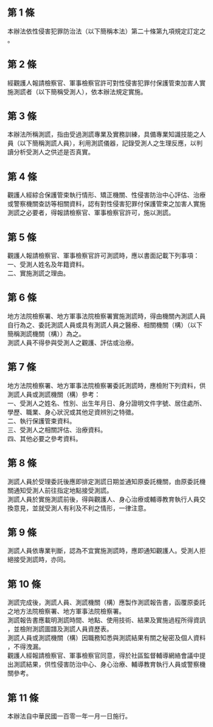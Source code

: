 第 1 條
-------
本辦法依性侵害犯罪防治法（以下簡稱本法）第二十條第九項規定訂定之  
。

第 2 條
-------
經觀護人報請檢察官、軍事檢察官許可對性侵害犯罪付保護管束加害人實  
施測謊者（以下簡稱受測人），依本辦法規定實施。

第 3 條
-------
本辦法所稱測謊，指由受過測謊專業及實務訓練，具備專業知識技能之人  
員（以下簡稱測謊人員），利用測謊儀器，記錄受測人之生理反應，以判  
讀分析受測人之供述是否真實。

第 4 條
-------
觀護人經綜合保護管束執行情形、矯正機關、性侵害防治中心評估、治療  
或警察機關查訪等相關資料，認有對性侵害犯罪付保護管束之加害人實施  
測謊之必要者，得報請檢察官、軍事檢察官許可，施以測謊。

第 5 條
-------
觀護人報請檢察官、軍事檢察官許可測謊時，應以書面記載下列事項：  
一、受測人姓名及年籍資料。  
二、實施測謊之理由。

第 6 條
-------
地方法院檢察署、地方軍事法院檢察署實施測謊時，得由機關內測謊人員  
自行為之、委託測謊人員或具有測謊人員之醫療、相關機關（構）（以下  
簡稱測謊機關（構））為之。  
測謊人員不得參與受測人之觀護、評估或治療。

第 7 條
-------
地方法院檢察署、地方軍事法院檢察署委託測謊時，應檢附下列資料，供  
測謊人員或測謊機關（構）參考：  
一、受測人之姓名、性別、出生年月日、身分證明文件字號、居住處所、  
    學歷、職業、身心狀況或其他足資辨別之特徵。  
二、執行保護管束資料。  
三、受測人之相關評估、治療資料。  
四、其他必要之參考資料。

第 8 條
-------
測謊人員於受理委託後應即排定測謊日期並通知原委託機關，由原委託機  
關通知受測人前往指定地點接受測謊。  
測謊人員於實施測謊前後，得與觀護人、身心治療或輔導教育執行人員交  
換意見，並就受測人有利及不利之情形，一律注意。

第 9 條
-------
測謊人員依專業判斷，認為不宜實施測謊時，應即通知觀護人。受測人拒  
絕接受測謊時，亦同。

第 10 條
--------
測謊完成後，測謊人員、測謊機關（構）應製作測謊報告書，函覆原委託  
之地方法院檢察署、地方軍事法院檢察署。  
測謊報告書應載明測謊時間、地點、使用技術、結果及實施過程所得資訊  
，並檢附測謊圖譜及測謊人員資歷表。  
測謊人員或測謊機關（構）因職務知悉與測謊結果有關之秘密及個人資料  
，不得洩漏。  
觀護人經報請檢察官、軍事檢察官同意，得於社區監督輔導網絡會議中提  
出測謊結果，供性侵害防治中心、身心治療、輔導教育執行人員或警察機  
關參考。

第 11 條
--------
本辦法自中華民國一百零一年一月一日施行。

